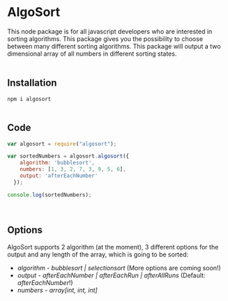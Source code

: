 # AlgoSort

This node package is for all javascript developers who are interested in sorting algorithms. This package gives you the possibility to choose between many different sorting algorithms. This package will output a two dimensional array of all numbers in different sorting states. <br><br>

## Installation
`npm i algosort` <br><br>

## Code
```javascript
var algosort = require("algosort");

var sortedNumbers = algosort.algosort({
    algorithm: 'bubblesort',
    numbers: [1, 3, 2, 7, 3, 9, 5, 6],
    output: 'afterEachNumber'
  });

console.log(sortedNumbers);
```
<br>

## Options

AlgoSort supports 2 algorithm (at the moment), 3 different options for the output and any length of the array, which is going to be sorted:

* *algorithm* - _bubblesort | selectionsort_ (More options are coming soon!)
* *output* - _afterEachNumber | afterEachRun | afterAllRuns_ (Default: _afterEachNumber_!)
* *numbers* - _array[int, int, int]_
